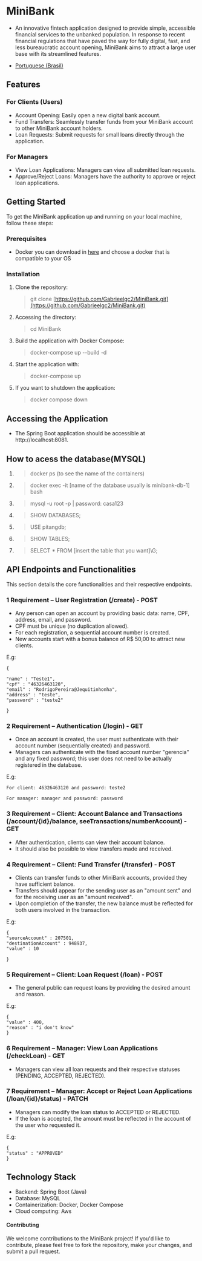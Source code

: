 # MiniBank
- An innovative fintech application designed to provide simple, accessible financial services to the unbanked population. In response to recent financial regulations that have paved the way for fully digital, fast, and less bureaucratic account opening, MiniBank aims to attract a large user base with its streamlined features.

- [Portuguese (Brasil)](README.pt-br.md)
## Features
### For Clients (Users)
- Account Opening: Easily open a new digital bank account.
- Fund Transfers: Seamlessly transfer funds from your MiniBank account to other MiniBank account holders.
- Loan Requests: Submit requests for small loans directly through the application.

### For Managers
- View Loan Applications: Managers can view all submitted loan requests.
- Approve/Reject Loans: Managers have the authority to approve or reject loan applications.


## Getting Started
To get the MiniBank application up and running on your local machine, follow these steps:

### Prerequisites
- Docker you can download in [here](https://www.docker.com/products/docker-desktop/) and choose a docker that is compatible to your OS

### Installation
1. Clone the repository:
   > git clone [https://github.com/Gabrieelgc2/MiniBank.git](https://github.com/Gabrieelgc2/MiniBank.git)

2. Accessing the directory:
   > cd MiniBank  

3. Build the application with Docker Compose:
   > docker-compose up --build -d

4. Start the application with:
   > docker-compose up 

5. If you want to shutdown the application:
   > docker compose down
## Accessing the Application
- The Spring Boot application should be accessible at http://localhost:8081.

## How to acess the database(MYSQL)
1. > docker ps (to see the name of the containers)
2. > docker exec -it [name of the database usually is minibank-db-1] bash 
3. > mysql -u root -p | password: casa123
4. > SHOW DATABASES;
5. > USE pitangdb;
6. > SHOW TABLES;
7. > SELECT * FROM [insert the table that you want]\G;

## API Endpoints and Functionalities
This section details the core functionalities and their respective endpoints.

### 1 Requirement – User Registration (/create) - POST
- Any person can open an account by providing basic data: name, CPF, address, email, and password.
- CPF must be unique (no duplication allowed).
- For each registration, a sequential account number is created.
- New accounts start with a bonus balance of R$ 50,00 to attract new clients.

E.g:

    {

    "name" : "Teste1",
    "cpf" : "46326463120",
    "email" : "RodrigoPereira@Jequitinhonha",
    "address" : "teste",
    "password" : "teste2"

    }
### 2 Requirement – Authentication (/login) - GET
- Once an account is created, the user must authenticate with their account number (sequentially created) and password.
- Managers can authenticate with the fixed account number "gerencia" and any fixed password; this user does not need to be actually registered in the database.

E.g:
   
    For client: 46326463120 and password: teste2
      
    For manager: manager and password: password
### 3 Requirement – Client: Account Balance and Transactions (/account/{id}/balance, seeTransactions/numberAccount) - GET
- After authentication, clients can view their account balance.
- It should also be possible to view transfers made and received.
### 4 Requirement – Client: Fund Transfer (/transfer) - POST
- Clients can transfer funds to other MiniBank accounts, provided they have sufficient balance.
- Transfers should appear for the sending user as an "amount sent" and for the receiving user as an "amount received".
- Upon completion of the transfer, the new balance must be reflected for both users involved in the transaction.

E.g:
  
    {  
    "sourceAccount" : 207501,
    "destinationAccount" : 948937,
    "value" : 10

    }
### 5 Requirement – Client: Loan Request (/loan) - POST
- The general public can request loans by providing the desired amount and reason.

E.g:

    {
    "value" : 400,
    "reason" : "i don't know"
    }
### 6 Requirement – Manager: View Loan Applications (/checkLoan) - GET
- Managers can view all loan requests and their respective statuses (PENDING, ACCEPTED, REJECTED).
### 7 Requirement – Manager: Accept or Reject Loan Applications (/loan/{id}/status) - PATCH
- Managers can modify the loan status to ACCEPTED or REJECTED.
- If the loan is accepted, the amount must be reflected in the account of the user who requested it.

E.g:

    {         
    "status" : "APPROVED"
    }


## Technology Stack
- Backend: Spring Boot (Java)
- Database: MySQL
- Containerization: Docker, Docker Compose
- Cloud computing: Aws
#### Contributing
We welcome contributions to the MiniBank project! If you'd like to contribute, please feel free to fork the repository, make your changes, and submit a pull request.
